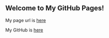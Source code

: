 ## Welcome to My GitHub Pages!
My page url is [here](https://www.clararun.site)

My GitHub is [here](https://www.github.com/CLaraRR)
